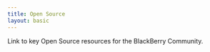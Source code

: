 ```yaml
---
title: Open Source
layout: basic
---
```


Link to key Open Source resources for the BlackBerry Community.

